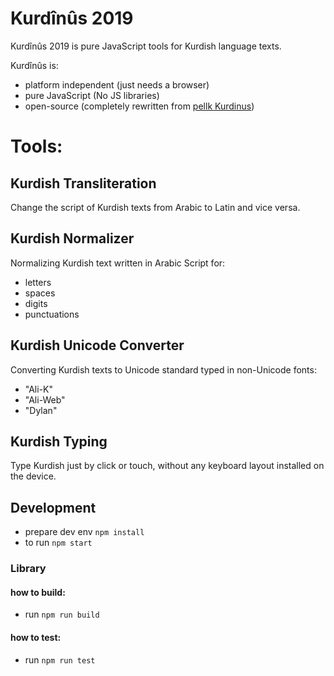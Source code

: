 # Kurdînûs 2019
Kurdînûs 2019 is pure JavaScript tools for Kurdish language texts.

Kurdînûs is:
- platform independent (just needs a browser)
- pure JavaScript (No JS libraries)
- open-source (completely rewritten from [pellk Kurdinus](https://sourceforge.net/projects/kurdinus/))

# Tools:
## Kurdish Transliteration
Change the script of Kurdish texts from Arabic to Latin and vice versa.

## Kurdish Normalizer
Normalizing Kurdish text written in Arabic Script for:
- letters
- spaces
- digits
- punctuations

## Kurdish Unicode Converter
Converting Kurdish texts to Unicode standard typed in non-Unicode fonts:
- "Ali-K"
- "Ali-Web"
- "Dylan"

## Kurdish Typing
Type Kurdish just by click or touch, without any keyboard layout installed on the device.

## Development

* prepare dev env `npm install`
* to run  `npm start`

### Library
#### how to build:
* run `npm run build`

#### how to test:
* run `npm run test `
